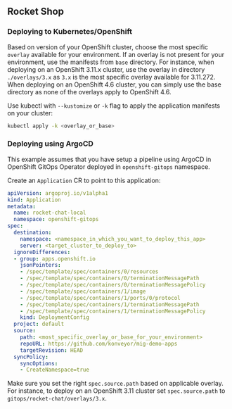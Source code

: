 ## Rocket Shop

### Deploying to Kubernetes/OpenShift

Based on version of your OpenShift cluster, choose the most specific `overlay` available for your environment. If an overlay is not present for your environment, use the manifests from `base` directory. For instance, when deploying on an OpenShift 3.11.x cluster, use the overlay in directory `./overlays/3.x` as `3.x` is the most specific overlay available for 3.11.272. When deploying on an OpenShift 4.6 cluster, you can simply use the base directory as none of the overlays apply to OpenShift 4.6.

Use kubectl with `--kustomize` or `-k` flag to apply the application manifests on your cluster:

```sh
kubectl apply -k <overlay_or_base>
```

### Deploying using ArgoCD

This example assumes that you have setup a pipeline using ArgoCD in OpenShift GitOps Operator deployed in `openshift-gitops` namespace.

Create an `Application` CR to point to this application:

```yml
apiVersion: argoproj.io/v1alpha1
kind: Application
metadata:
  name: rocket-chat-local
  namespace: openshift-gitops
spec:
  destination:
    namespace: <namespace_in_which_you_want_to_deploy_this_app>
    server: <target_cluster_to_deploy_to>
  ignoreDifferences:
  - group: apps.openshift.io
    jsonPointers:
    - /spec/template/spec/containers/0/resources
    - /spec/template/spec/containers/0/terminationMessagePath
    - /spec/template/spec/containers/0/terminationMessagePolicy
    - /spec/template/spec/containers/1/image
    - /spec/template/spec/containers/1/ports/0/protocol
    - /spec/template/spec/containers/1/terminationMessagePath
    - /spec/template/spec/containers/1/terminationMessagePolicy
    kind: DeploymentConfig
  project: default
  source:
    path: <most_specific_overlay_or_base_for_your_environment>
    repoURL: https://github.com/konveyor/mig-demo-apps
    targetRevision: HEAD
  syncPolicy:
    syncOptions:
    - CreateNamespace=true
```

Make sure you set the right `spec.source.path` based on applicable overlay. For instance, to deploy on an OpenShift 3.11 cluster set `spec.source.path` to `gitops/rocket-chat/overlays/3.x`.